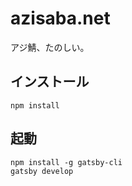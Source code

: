 # azisaba.net
アジ鯖、たのしい。

## インストール
```
npm install
```

## 起動
```
npm install -g gatsby-cli
gatsby develop
```
